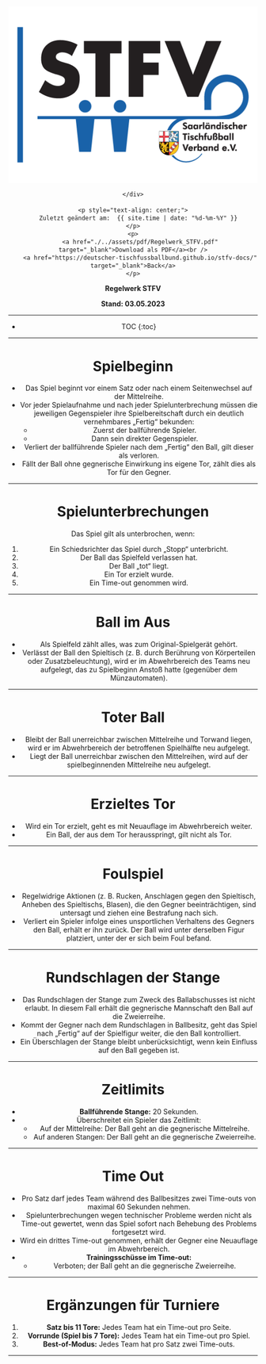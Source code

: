 <div class="html-only" style="text-align: center;">
    <div class="title" style="text-align: center;">
        <img src="images/STFV-LOGO.png" alt="STFV Logo" style="display: block; margin: 0 auto;" />
        
    </div>

    <p style="text-align: center;">
       Zuletzt geändert am:  {{ site.time | date: "%d-%m-%Y" }}
    </p>
    <p>
        <a href="./../assets/pdf/Regelwerk_STFV.pdf" target="_blank">Download als PDF</a><br />
        <a href="https://deutscher-tischfussballbund.github.io/stfv-docs/" target="_blank">Back</a>
    </p>
</div>

**Regelwerk STFV**

**Stand: 03.05.2023**

---

* TOC
{:toc}

---

# Spielbeginn

- Das Spiel beginnt vor einem Satz oder nach einem Seitenwechsel auf der Mittelreihe.
- Vor jeder Spielaufnahme und nach jeder Spielunterbrechung müssen die jeweiligen Gegenspieler ihre Spielbereitschaft durch ein deutlich vernehmbares „Fertig“ bekunden:
  - Zuerst der ballführende Spieler.
  - Dann sein direkter Gegenspieler.
- Verliert der ballführende Spieler nach dem „Fertig“ den Ball, gilt dieser als verloren.
- Fällt der Ball ohne gegnerische Einwirkung ins eigene Tor, zählt dies als Tor für den Gegner.

---

# Spielunterbrechungen

Das Spiel gilt als unterbrochen, wenn:

1. Ein Schiedsrichter das Spiel durch „Stopp“ unterbricht.
2. Der Ball das Spielfeld verlassen hat.
3. Der Ball „tot“ liegt.
4. Ein Tor erzielt wurde.
5. Ein Time-out genommen wird.

---

# Ball im Aus

- Als Spielfeld zählt alles, was zum Original-Spielgerät gehört.
- Verlässt der Ball den Spieltisch (z. B. durch Berührung von Körperteilen oder Zusatzbeleuchtung), wird er im Abwehrbereich des Teams neu aufgelegt, das zu Spielbeginn Anstoß hatte (gegenüber dem Münzautomaten).

---

# Toter Ball

- Bleibt der Ball unerreichbar zwischen Mittelreihe und Torwand liegen, wird er im Abwehrbereich der betroffenen Spielhälfte neu aufgelegt.
- Liegt der Ball unerreichbar zwischen den Mittelreihen, wird auf der spielbeginnenden Mittelreihe neu aufgelegt.

---

# Erzieltes Tor

- Wird ein Tor erzielt, geht es mit Neuauflage im Abwehrbereich weiter.
- Ein Ball, der aus dem Tor herausspringt, gilt nicht als Tor.

---

# Foulspiel

- Regelwidrige Aktionen (z. B. Rucken, Anschlagen gegen den Spieltisch, Anheben des Spieltischs, Blasen), die den Gegner beeinträchtigen, sind untersagt und ziehen eine Bestrafung nach sich.
- Verliert ein Spieler infolge eines unsportlichen Verhaltens des Gegners den Ball, erhält er ihn zurück. Der Ball wird unter derselben Figur platziert, unter der er sich beim Foul befand.

---

# Rundschlagen der Stange

- Das Rundschlagen der Stange zum Zweck des Ballabschusses ist nicht erlaubt. In diesem Fall erhält die gegnerische Mannschaft den Ball auf die Zweierreihe.
- Kommt der Gegner nach dem Rundschlagen in Ballbesitz, geht das Spiel nach „Fertig“ auf der Spielfigur weiter, die den Ball kontrolliert.
- Ein Überschlagen der Stange bleibt unberücksichtigt, wenn kein Einfluss auf den Ball gegeben ist.

---

# Zeitlimits

- **Ballführende Stange:** 20 Sekunden.
- Überschreitet ein Spieler das Zeitlimit:
  - Auf der Mittelreihe: Der Ball geht an die gegnerische Mittelreihe.
  - Auf anderen Stangen: Der Ball geht an die gegnerische Zweierreihe.

---

# Time Out

- Pro Satz darf jedes Team während des Ballbesitzes zwei Time-outs von maximal 60 Sekunden nehmen.
- Spielunterbrechungen wegen technischer Probleme werden nicht als Time-out gewertet, wenn das Spiel sofort nach Behebung des Problems fortgesetzt wird.
- Wird ein drittes Time-out genommen, erhält der Gegner eine Neuauflage im Abwehrbereich.
- **Trainingsschüsse im Time-out:**
  - Verboten; der Ball geht an die gegnerische Zweierreihe.

---

# Ergänzungen für Turniere

1. **Satz bis 11 Tore:** Jedes Team hat ein Time-out pro Seite.
2. **Vorrunde (Spiel bis 7 Tore):** Jedes Team hat ein Time-out pro Spiel.
3. **Best-of-Modus:** Jedes Team hat pro Satz zwei Time-outs.

---
